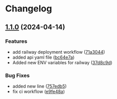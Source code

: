 # Changelog

## [1.1.0](https://github.com/Kunedawg/kevbot2/compare/v1.0.0...v1.1.0) (2024-04-14)


### Features

* add railway deployment workflow ([71a3044](https://github.com/Kunedawg/kevbot2/commit/71a3044c1c4833f80a9ee0dc1487fac7755342f4))
* added api yaml file ([bc64e7a](https://github.com/Kunedawg/kevbot2/commit/bc64e7aab204448b2cc982f897c42bf001db5a89))
* Added new ENV variables for railway ([37d8c9d](https://github.com/Kunedawg/kevbot2/commit/37d8c9d6bfb69a370dbbe0eda9e08036e0da5048))


### Bug Fixes

* added new line ([757edb5](https://github.com/Kunedawg/kevbot2/commit/757edb5ef055e648b7069e52ec00bb28165fc3e7))
* fix ci workflow ([e9fe48a](https://github.com/Kunedawg/kevbot2/commit/e9fe48a03c5797a613aebac74de3ab2228f1d7c7))
